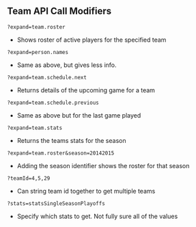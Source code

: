 ## Team API Call Modifiers

`?expand=team.roster`

- Shows roster of active players for the specified team

`?expand=person.names`

- Same as above, but gives less info.

`?expand=team.schedule.next`

- Returns details of the upcoming game for a team

`?expand=team.schedule.previous`

- Same as above but for the last game played

`?expand=team.stats`

- Returns the teams stats for the season

`?expand=team.roster&season=20142015`

- Adding the season identifier shows the roster for that season

`?teamId=4,5,29`

- Can string team id together to get multiple teams

`?stats=statsSingleSeasonPlayoffs`

- Specify which stats to get. Not fully sure all of the values
